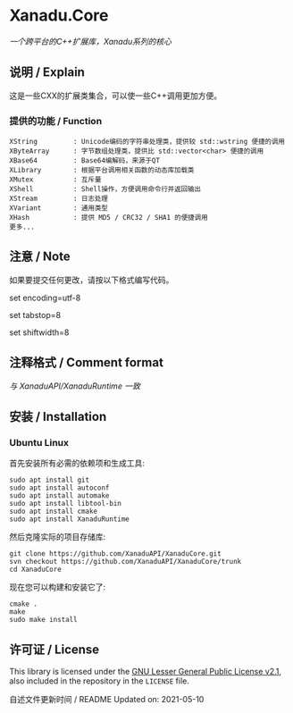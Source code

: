 # Xanadu.Core

*一个跨平台的C++扩展库，Xanadu系列的核心*


## 说明 / Explain

这是一些CXX的扩展类集合，可以使一些C++调用更加方便。


### 提供的功能 / Function
    XString         : Unicode编码的字符串处理类，提供较 std::wstring 便捷的调用
    XByteArray      : 字节数组处理类，提供比 std::vector<char> 便捷的调用
    XBase64         : Base64编解码，来源于QT
    XLibrary        : 根据平台调用相关函数的动态库加载类
    XMutex          : 互斥量
    XShell          : Shell操作，方便调用命令行并返回输出
    XStream         : 日志处理
    XVariant        : 通用类型
    XHash           : 提供 MD5 / CRC32 / SHA1 的便捷调用
    更多...


## 注意 / Note

如果要提交任何更改，请按以下格式编写代码。

set encoding=utf-8

set tabstop=8

set shiftwidth=8



## 注释格式 / Comment format

*与 XanaduAPI/XanaduRuntime 一致*


## 安装 / Installation

### Ubuntu Linux

首先安装所有必需的依赖项和生成工具:
```shell
sudo apt install git
sudo apt install autoconf
sudo apt install automake
sudo apt install libtool-bin
sudo apt install cmake
sudo apt install XanaduRuntime
```

然后克隆实际的项目存储库:
```shell
git clone https://github.com/XanaduAPI/XanaduCore.git
svn checkout https://github.com/XanaduAPI/XanaduCore/trunk
cd XanaduCore
```

现在您可以构建和安装它了:
```shell
cmake .
make
sudo make install
```

## 许可证 / License

This library is licensed under the [GNU Lesser General Public License v2.1](https://www.gnu.org/licenses/lgpl-2.1.en.html),
also included in the repository in the `LICENSE` file.

自述文件更新时间 / README Updated on: 2021-05-10
